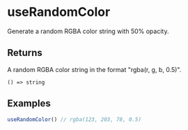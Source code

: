 # useRandomColor
Generate a random RGBA color string with 50% opacity.
## Returns
A random RGBA color string in the format "rgba(r, g, b, 0.5)".
```
() => string
```
## Examples
```ts
useRandomColor() // rgba(123, 203, 78, 0.5)
```
